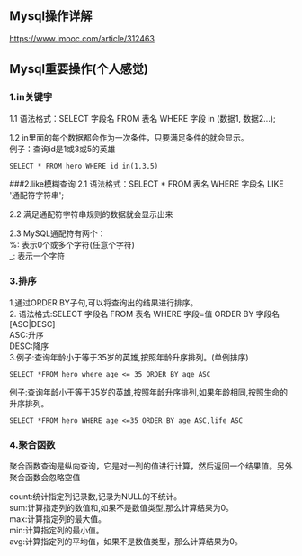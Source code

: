 ## Mysql操作详解
https://www.imooc.com/article/312463

## Mysql重要操作(个人感觉)
### 1.in关键字
1.1 语法格式：SELECT 字段名 FROM 表名 WHERE 字段 in (数据1, 数据2...);  

1.2 in里面的每个数据都会作为一次条件，只要满足条件的就会显示。  
例子：查询id是1或3或5的英雄
```
SELECT * FROM hero WHERE id in(1,3,5)
```
###2.like模糊查询
2.1 语法格式：SELECT * FROM 表名 WHERE 字段名 LIKE '通配符字符串';  

2.2 满足通配符字符串规则的数据就会显示出来  

2.3 MySQL通配符有两个：  
 %: 表示0个或多个字符(任意个字符)  
 _: 表示一个字符  

### 3.排序
1.通过ORDER BY子句,可以将查询出的结果进行排序。  
2. 语法格式:SELECT 字段名 FROM 表名 WHERE 字段=值 ORDER BY 字段名 [ASC|DESC]   
ASC:升序  
DESC:降序  
3.例子:查询年龄小于等于35岁的英雄,按照年龄升序排列。(单例排序)    
```
SELECT *FROM hero where age <= 35 ORDER BY age ASC
```
例子:查询年龄小于等于35岁的英雄,按照年龄升序排列,如果年龄相同,按照生命的升序排列。
```
SELECT *FROM hero WHERE age <=35 ORDER BY age ASC,life ASC
```
### 4.聚合函数
聚合函数查询是纵向查询，它是对一列的值进行计算，然后返回一个结果值。另外聚合函数会忽略空值

count:统计指定列记录数,记录为NULL的不统计。  
sum:计算指定列的数值和,如果不是数值类型,那么计算结果为0。    
max:计算指定列的最大值。  
min:计算指定列的最小值。  
avg:计算指定列的平均值，如果不是数值类型，那么计算结果为0。  



